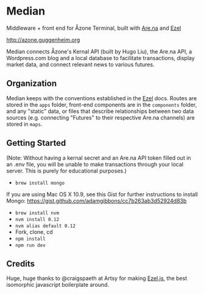 # Median

Middleware + front end for Åzone Terminal, built with [Are.na](https://www.are.na) and [Ezel](http://ezeljs.com/)

http://azone.guggenheim.org

Median connects Åzone's Kernal API (built by Hugo Liu), the Are.na API, a Wordpress.com blog and a local database to facilitate transactions, display market data, and connect relevant news to various futures.

## Organization

Median keeps with the conventions established in the [Ezel](http://ezeljs.com/) docs. Routes are stored in the `apps` folder, front-end components are in the `components` folder, and any "static" data, or files that describe relationships between two data sources (e.g. connecting "Futures" to their respective Are.na channels) are stored in `maps`.

## Getting Started

(Note: Without having a kernal secret and an Are.na API token filled out in an .env file, you will be unable to make transactions through your local server. This is purely for educational purposes.)

* `brew install mongo`

If you are using Mac OS X 10.9, see this Gist for further instructions to install Mongo: https://gist.github.com/adamgibbons/cc7b263ab3d52924d83b

* `brew install nvm`
* `nvm install 0.12`
* `nvm alias default 0.12`
* Fork, clone, cd
* `npm install`
* `npm run dev`

## Credits
Huge, huge thanks to @craigspaeth at Artsy for making [Ezel.js](http://ezeljs.com/), the best isomorphic javascript boilerplate around.
